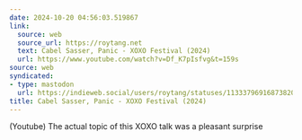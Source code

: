 ```yaml
---
date: 2024-10-20 04:56:03.519867
link:
  source: web
  source_url: https://roytang.net
  text: Cabel Sasser, Panic - XOXO Festival (2024)
  url: https://www.youtube.com/watch?v=Df_K7pIsfvg&t=159s
source: web
syndicated:
- type: mastodon
  url: https://indieweb.social/users/roytang/statuses/113337969168738203
title: Cabel Sasser, Panic - XOXO Festival (2024)
---
```


(Youtube) The actual topic of this XOXO talk was a pleasant surprise